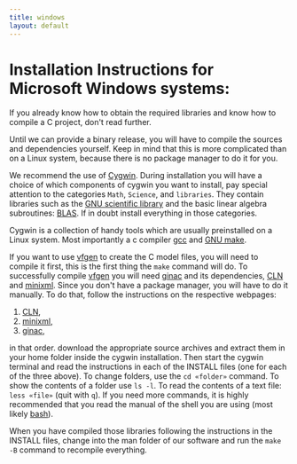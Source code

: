 ```yaml
---
title: windows
layout: default
---
```


# Installation Instructions for Microsoft Windows systems:

If you already know how to obtain the required libraries and know how
to compile a C project, don't read further.

Until we can provide a binary release, you will have to compile the
sources and dependencies yourself. Keep in mind that this is more
complicated than on a Linux system, because there is no package
manager to do it for you.

We recommend the use of [Cygwin](https://www.cygwin.com/). During
installation you will have a choice of which components of cygwin you
want to install, pay special attention to the categories ```Math```,
```Science```, and ```libraries```. They contain libraries such as the
[GNU scientific library](http://www.gnu.org/software/gsl/) and the
basic linear algebra subroutines:
[BLAS](https://www.gnu.org/software/gsl/manual/html_node/BLAS-Support.html). If
in doubt install everything in those categories.

Cygwin is a collection of handy tools which are usually preinstalled
on a Linux system. Most importantly a c compiler
[gcc](http://gcc.gnu.org/) and [GNU make](http://www.gnu.org/software/make/).

If you want to use [vfgen](http://www.warrenweckesser.net/vfgen/) to
create the C model files, you will need to compile it first, this is
the first thing the ```make``` command will do. To successfully
compile [vfgen](http://www.warrenweckesser.net/vfgen/) you will need
[ginac](http://www.ginac.de/) and its dependencies,
[CLN](http://www.ginac.de/CLN/) and
[minixml](http://sourceforge.net/projects/minixml/). Since you don't
have a package manager, you will have to do it manually. To do that,
follow the instructions on the respective webpages:

1. [CLN](http://www.ginac.de/CLN/),
2. [minixml](http://sourceforge.net/projects/minixml/),
3. [ginac](http://www.ginac.de/), 

in that order. download the appropriate source archives and extract
them in your home folder inside the cygwin installation. Then start
the cygwin terminal and read the instructions in each of the INSTALL
files (one for each of the three above). To change folders, use the
```cd «folder»``` command. To show the contents of a folder use ```ls
-l```. To read the contents of a text file: ```less «file»``` (quit
with ```q```). If you need more commands, it is highly recommended
that you read the manual of the shell you are using (most likely
[bash](http://www.gnu.org/software/bash/)).

When you have compiled those libraries following the instructions in
the INSTALL files, change into the man folder of our software and run
the ```make -B``` command to recompile everything.

